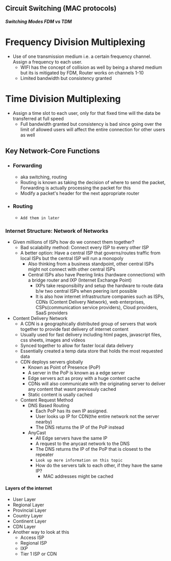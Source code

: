 ## Circuit Switching (MAC protocols)
##### Switching Modes FDM vs TDM

# Frequency Division Multiplexing
- Use of one transmission medium i.e. a certain frequency channel. Assign a frequency to each user. 
	- WIFI has the concept of collision as well by being a shared medium but its is mitigated by FDM, Router works on channels 1-10
	- Limited bandwidth but consistency granted
# Time Division Multiplexing
- Assign a time slot to each user, only for that fixed time will the data be transferred at full speed
	- Full bandwidth granted but consistency is bad since going over the limit of allowed users will affect the entire connection for other users as well


## Key Network-Core Functions
- ### Forwarding 
	- aka switching, routing
	- Routing is known as taking the decision of where to send the packet, Forwarding is actually processing the packet for this
	- Modify a packet's header for the next appropriate router
- ### Routing
	- `Add them in later`

### Internet Structure: Network of Networks
- Given millions of ISPs how do we connect them together?
	- Bad scalability method: Connect every ISP to every other ISP
	- A better option: Have a central ISP that governs/routes traffic from local ISPs but the central ISP will run a monopoly
		- Also thinking from a business standpoint, other central ISPs might not connect with other central ISPs
		- Central ISPs also have Peering links (hardware connections) with a bridge router and IXP (Internet Exchange Point) 
			- IXPs take responsibilty and setup the hardware to route data b/w two central ISPs when peering isnt possible
			- It is also how internet infrastructure companies such as ISPs, CDNs (Content Delivery Network), web enterprises, CSPs(communication service providers), Cloud providers, SaaS providers
- Content Delivery Network
	- A CDN is a geographically distributed group of servers that work together to provide fast delivery of internet content
	- Usually used for fast delivery including html pages, javascript files, css sheets, images and videos
	- Synced together to allow for faster local data delivery
	- Essentially created a temp data store that holds the most requested data
	- CDN deploys servers globally
		- Known as Point of Presence (PoP)
		- A server in the PoP is known as a edge server
		- Edge servers act as proxy with a huge content cache
		- CDNs will also communicate with the originating server to deliver any content that wasnt previosuly cached
		- Static content is usally cached
	- Content Request Method
		- DNS Based Routing
			- Each PoP has its own IP assigned.
			- User looks up IP for CDN(the entire network not the server nearby) 
			- The DNS returns the IP of the PoP instead
		- AnyCast
			- All Edge servers have the same IP
			- A request to the anycast network to the DNS
			- The DNS returns the IP of the PoP that is closest to the repeater
			- `Look up more information on this topic`
			- How do the servers talk to each other, if they have the same IP?
				- MAC addresses might be cached


#### Layers of the internet
- User Layer
- Regional Layer
- Provincial Layer
- Country Layer
- Continent Layer
- CDN Layer
- Another way to look at this
	- Access ISP
	- Regional ISP
	- IXP
	- Tier 1 ISP or CDN 